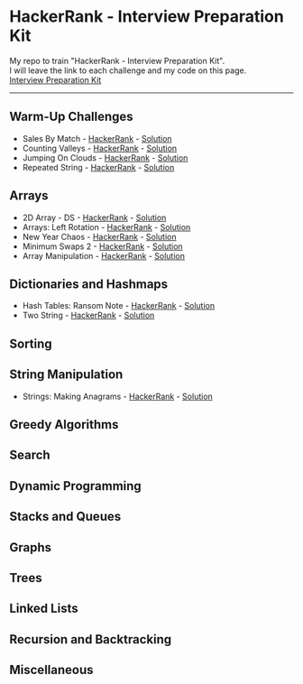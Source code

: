 # HackerRank - Interview Preparation Kit

My repo to train "HackerRank - Interview Preparation Kit".<br/>
I will leave the link to each challenge and my code on this page.<br/>
[Interview Preparation Kit](https://www.hackerrank.com/interview/interview-preparation-kit)

---

## Warm-Up Challenges
- Sales By Match - [HackerRank](https://www.hackerrank.com/challenges/sock-merchant/problem) - [Solution](https://github.com/Robert1802/HackerRank-InterviewPreparationKit/blob/master/InterviewPreparationKit/Warm-UpChallenges/sock-merchant.cs)
- Counting Valleys - [HackerRank](https://www.hackerrank.com/challenges/counting-valleys/problem) - [Solution](https://github.com/Robert1802/HackerRank-InterviewPreparationKit/blob/master/InterviewPreparationKit/Warm-UpChallenges/counting-valleys.cs)
- Jumping On Clouds - [HackerRank](https://www.hackerrank.com/challenges/jumping-on-the-clouds/problem) - [Solution](https://github.com/Robert1802/HackerRank-InterviewPreparationKit/blob/master/InterviewPreparationKit/Warm-UpChallenges/jumping-on-the-clouds.cs)
- Repeated String - [HackerRank](https://www.hackerrank.com/challenges/repeated-string/problem) - [Solution](https://github.com/Robert1802/HackerRank-InterviewPreparationKit/blob/master/InterviewPreparationKit/Warm-UpChallenges/repeated-string.cs)

## Arrays
- 2D Array - DS - [HackerRank](https://www.hackerrank.com/challenges/2d-array/problem) - [Solution](https://github.com/Robert1802/HackerRank-InterviewPreparationKit/blob/master/InterviewPreparationKit/Arrays/2d-array.cs)
- Arrays: Left Rotation - [HackerRank](https://www.hackerrank.com/challenges/ctci-array-left-rotation/problem) - [Solution](https://github.com/Robert1802/HackerRank-InterviewPreparationKit/blob/master/InterviewPreparationKit/Arrays/ctci-array-left-rotation.cs)
- New Year Chaos - [HackerRank](https://www.hackerrank.com/challenges/new-year-chaos/problem) - [Solution](https://github.com/Robert1802/HackerRank-InterviewPreparationKit/blob/master/InterviewPreparationKit/Arrays/new-year-chaos.cs)
- Minimum Swaps 2 - [HackerRank](https://www.hackerrank.com/challenges/minimum-swaps-2/problem) - [Solution](https://github.com/Robert1802/HackerRank-InterviewPreparationKit/blob/master/InterviewPreparationKit/Arrays/minimum-swap-2.cs)
- Array Manipulation - [HackerRank](https://www.hackerrank.com/challenges/crush/problem) - [Solution](https://github.com/Robert1802/HackerRank-InterviewPreparationKit/blob/master/InterviewPreparationKit/Arrays/crush.cs)

## Dictionaries and Hashmaps
- Hash Tables: Ransom Note - [HackerRank](https://www.hackerrank.com/challenges/ctci-ransom-note/problem) - [Solution](https://github.com/Robert1802/HackerRank-InterviewPreparationKit/blob/master/InterviewPreparationKit/DictionariesAndHashmaps/ctci-ransom-note.cs)
- Two String - [HackerRank](https://www.hackerrank.com/challenges/two-strings/problem) - [Solution](https://github.com/Robert1802/HackerRank-InterviewPreparationKit/blob/master/InterviewPreparationKit/DictionariesAndHashmaps/two-string.cs)

## Sorting
## String Manipulation
- Strings: Making Anagrams - [HackerRank](https://www.hackerrank.com/challenges/ctci-making-anagrams/problem) - [Solution](https://github.com/Robert1802/HackerRank-InterviewPreparationKit/blob/master/InterviewPreparationKit/StringManipulation/ctci-making-anagrams.cs)

## Greedy Algorithms
## Search
## Dynamic Programming
## Stacks and Queues
## Graphs
## Trees
## Linked Lists
## Recursion and Backtracking
## Miscellaneous

